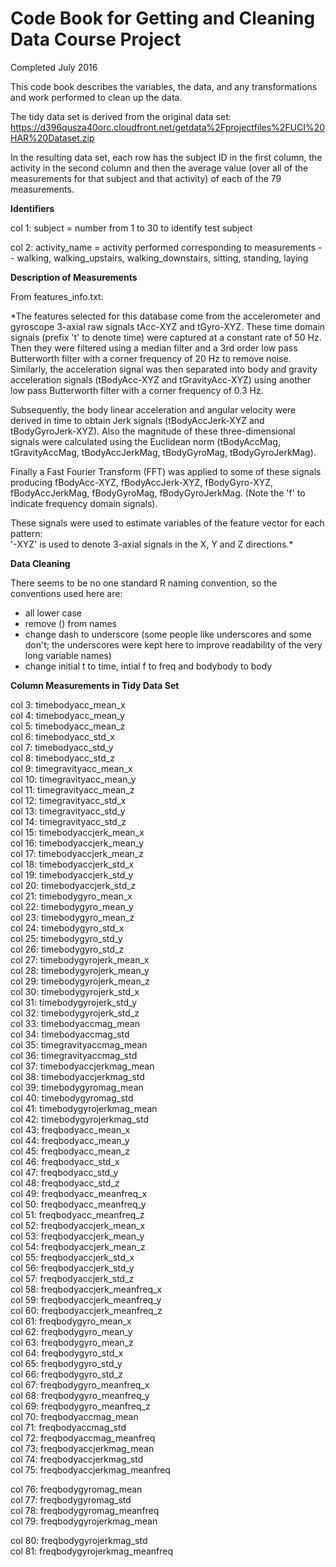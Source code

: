 # Code Book for Getting and Cleaning Data Course Project
Completed July 2016

This code book describes the variables, the data, and any transformations and work performed to clean up the data.

The tidy data set is derived from the original data set:
https://d396qusza40orc.cloudfront.net/getdata%2Fprojectfiles%2FUCI%20HAR%20Dataset.zip

In the resulting data set, each row has the subject ID in the first column, the activity in the second column and then the average value (over all of the measurements for that subject and that activity) of each of the 79 measurements.

**Identifiers**

col 1: subject = number from 1 to 30 to identify test subject

col 2: activity_name = activity performed corresponding to measurements -- walking, walking_upstairs, walking_downstairs, sitting, standing, laying

**Description of Measurements**

From features_info.txt:

*The features selected for this database come from the accelerometer and gyroscope 3-axial raw signals tAcc-XYZ and tGyro-XYZ. These time domain signals (prefix 't' to denote time) were captured at a constant rate of 50 Hz. Then they were filtered using a median filter and a 3rd order low pass Butterworth filter with a corner frequency of 20 Hz to remove noise. Similarly, the acceleration signal was then separated into body and gravity acceleration signals (tBodyAcc-XYZ and tGravityAcc-XYZ) using another low pass Butterworth filter with a corner frequency of 0.3 Hz. 

Subsequently, the body linear acceleration and angular velocity were derived in time to obtain Jerk signals (tBodyAccJerk-XYZ and tBodyGyroJerk-XYZ). Also the magnitude of these three-dimensional signals were calculated using the Euclidean norm (tBodyAccMag, tGravityAccMag, tBodyAccJerkMag, tBodyGyroMag, tBodyGyroJerkMag). 

Finally a Fast Fourier Transform (FFT) was applied to some of these signals producing fBodyAcc-XYZ, fBodyAccJerk-XYZ, fBodyGyro-XYZ, fBodyAccJerkMag, fBodyGyroMag, fBodyGyroJerkMag. (Note the 'f' to indicate frequency domain signals). 

These signals were used to estimate variables of the feature vector for each pattern:  
'-XYZ' is used to denote 3-axial signals in the X, Y and Z directions.*

**Data Cleaning**

There seems to be no one standard R naming convention, so the conventions used here are:
 
* all lower case
* remove () from names 
* change dash to underscore (some people like underscores and some don't; the underscores were kept here to improve readability of the very long variable names)
* change initial t to time, intial f to freq and bodybody to body

**Column Measurements in Tidy Data Set**

col 3: timebodyacc_mean_x           
col 4: timebodyacc_mean_y          
col 5: timebodyacc_mean_z           
col 6: timebodyacc_std_x           
col 7: timebodyacc_std_y            
col 8: timebodyacc_std_z           
col 9: timegravityacc_mean_x        
col 10: timegravityacc_mean_y       
col 11: timegravityacc_mean_z        
col 12: timegravityacc_std_x        
col 13: timegravityacc_std_y         
col 14: timegravityacc_std_z        
col 15: timebodyaccjerk_mean_x       
col 16: timebodyaccjerk_mean_y      
col 17: timebodyaccjerk_mean_z       
col 18: timebodyaccjerk_std_x       
col 19: timebodyaccjerk_std_y        
col 20: timebodyaccjerk_std_z       
col 21: timebodygyro_mean_x          
col 22: timebodygyro_mean_y         
col 23: timebodygyro_mean_z          
col 24: timebodygyro_std_x          
col 25: timebodygyro_std_y           
col 26: timebodygyro_std_z          
col 27: timebodygyrojerk_mean_x      
col 28: timebodygyrojerk_mean_y     
col 29: timebodygyrojerk_mean_z      
col 30: timebodygyrojerk_std_x      
col 31: timebodygyrojerk_std_y       
col 32: timebodygyrojerk_std_z      
col 33: timebodyaccmag_mean          
col 34: timebodyaccmag_std          
col 35: timegravityaccmag_mean       
col 36: timegravityaccmag_std       
col 37: timebodyaccjerkmag_mean      
col 38: timebodyaccjerkmag_std      
col 39: timebodygyromag_mean         
col 40: timebodygyromag_std        
col 41: timebodygyrojerkmag_mean     
col 42: timebodygyrojerkmag_std     
col 43: freqbodyacc_mean_x           
col 44: freqbodyacc_mean_y          
col 45: freqbodyacc_mean_z           
col 46: freqbodyacc_std_x           
col 47: freqbodyacc_std_y            
col 48: freqbodyacc_std_z           
col 49: freqbodyacc_meanfreq_x       
col 50: freqbodyacc_meanfreq_y      
col 51: freqbodyacc_meanfreq_z       
col 52: freqbodyaccjerk_mean_x      
col 53: freqbodyaccjerk_mean_y       
col 54: freqbodyaccjerk_mean_z      
col 55: freqbodyaccjerk_std_x        
col 56: freqbodyaccjerk_std_y       
col 57: freqbodyaccjerk_std_z        
col 58: freqbodyaccjerk_meanfreq_x  
col 59: freqbodyaccjerk_meanfreq_y   
col 60: freqbodyaccjerk_meanfreq_z  
col 61: freqbodygyro_mean_x          
col 62: freqbodygyro_mean_y         
col 63: freqbodygyro_mean_z          
col 64: freqbodygyro_std_x          
col 65: freqbodygyro_std_y           
col 66: freqbodygyro_std_z          
col 67: freqbodygyro_meanfreq_x      
col 68: freqbodygyro_meanfreq_y     
col 69: freqbodygyro_meanfreq_z     
col 70: freqbodyaccmag_mean         
col 71: freqbodyaccmag_std           
col 72: freqbodyaccmag_meanfreq     
col 73: freqbodyaccjerkmag_mean      
col 74: freqbodyaccjerkmag_std      
col 75: freqbodyaccjerkmag_meanfreq

col 76: freqbodygyromag_mean        
col 77: freqbodygyromag_std          
col 78: freqbodygyromag_meanfreq    
col 79: freqbodygyrojerkmag_mean

col 80: freqbodygyrojerkmag_std     
col 81: freqbodygyrojerkmag_meanfreq